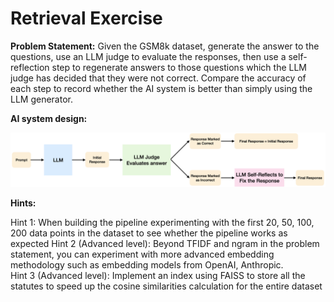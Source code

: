 # Retrieval Exercise  

**Problem Statement:** Given the GSM8k dataset, generate the answer to the questions, 
use an LLM judge to evaluate the responses, 
then use a self-reflection step to regenerate answers to those questions 
which the LLM judge has decided that they were not correct.
Compare the accuracy of each step to record whether the AI system is better than simply using the LLM generator.

**AI system design:**

![img](../media/00_llm_judge.png)

**Hints:**

Hint 1: When building the pipeline experimenting with the first 20, 50, 100, 200 data points in the dataset to see whether the pipeline works as expected
Hint 2 (Advanced level): Beyond TFIDF and ngram in the problem statement, you can experiment with more advanced embedding methodology such as embedding models from OpenAI, Anthropic.  
Hint 3 (Advanced level): Implement an index using FAISS to store all the statutes to speed up the cosine similarities calculation for the entire dataset  

